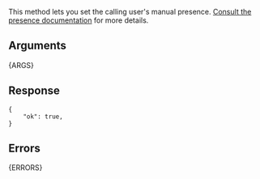 This method lets you set the calling user's manual presence.
[Consult the presence documentation](/docs/presence) for more details.

## Arguments

{ARGS}


## Response

	{
	    "ok": true,
	}


## Errors

{ERRORS}
